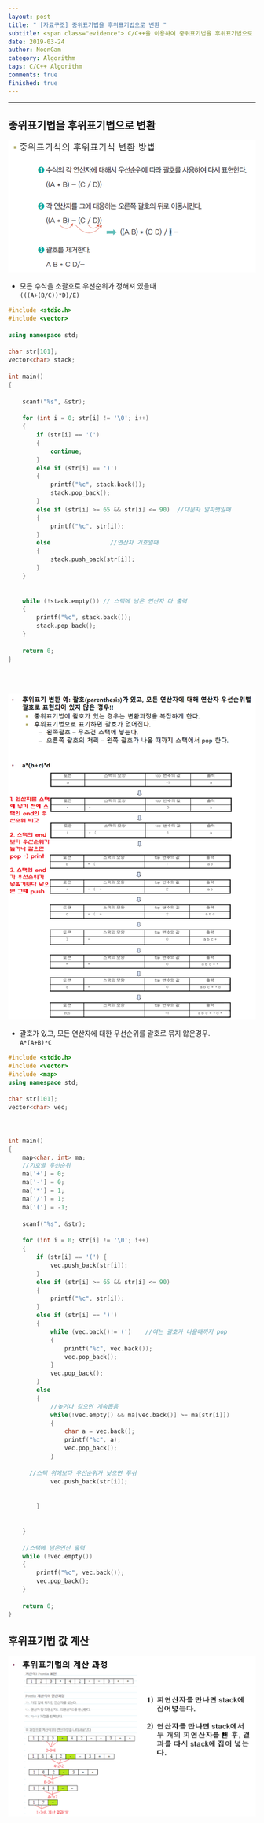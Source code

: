 ```yaml
---
layout: post
title: " [자료구조] 중위표기법을 후위표기법으로 변환 "
subtitle: <span class="evidence"> C/C++을 이용하여 중위표기법을 후위표기법으로 변환 </span>
date: 2019-03-24
author: NoonGam
category: Algorithm
tags: C/C++ Algorithm
comments: true
finished: true
---
```


---

## 중위표기법을 후위표기법으로 변환




![img](/img/1-Everything/0324_1.PNG)

- 모든 수식을 소괄호로 우선순위가 정해져 있을때  
`(((A+(B/C))*D)/E)`  

```c++
#include <stdio.h>
#include <vector>

using namespace std;

char str[101];
vector<char> stack;

int main()
{

	scanf("%s", &str);

	for (int i = 0; str[i] != '\0'; i++)
	{
		if (str[i] == '(')
		{
			continue;
		}
		else if (str[i] == ')')
		{
			printf("%c", stack.back());
			stack.pop_back();
		}
		else if (str[i] >= 65 && str[i] <= 90)	//대문자 알파뱃일때
		{
			printf("%c", str[i]);
		}
		else				 //연산자 기호일때
		{
			stack.push_back(str[i]);
		}
	}


	while (!stack.empty()) // 스택에 남은 연산자 다 출력
	{
		printf("%c", stack.back());
		stack.pop_back();
	}

	return 0;
}
```

<br><br>



![img](/img/1-Everything/0324_3.png)

-  괄호가 있고, 모든 연산자에 대한 우선순위를 괄호로 묶지 않은경우.  
`A*(A+B)*C`

```c++
#include <stdio.h>
#include <vector>
#include <map>
using namespace std;

char str[101];
vector<char> vec;



int main()
{
	map<char, int> ma;
	//기호별 우선순위
	ma['+'] = 0;
	ma['-'] = 0;
	ma['*'] = 1;
	ma['/'] = 1;
	ma['('] = -1;

	scanf("%s", &str);

	for (int i = 0; str[i] != '\0'; i++)
	{
		if (str[i] == '(') {
			vec.push_back(str[i]);
		}
		else if (str[i] >= 65 && str[i] <= 90)
		{
			printf("%c", str[i]);
		}
		else if (str[i] == ')')     
		{
			while (vec.back()!='(')    //여는 괄호가 나올때까지 pop
			{
				printf("%c", vec.back());
				vec.pop_back();
			}
			vec.pop_back();
		}
		else
		{
			//높거나 같으면 계속뽑음
			while(!vec.empty() && ma[vec.back()] >= ma[str[i]])
			{
				char a = vec.back();
				printf("%c", a);
				vec.pop_back();
			}

      //스택 위에보다 우선순위가 낮으면 푸쉬
			vec.push_back(str[i]);


		}


	}

	//스택에 남은연산 출력
	while (!vec.empty())
	{
		printf("%c", vec.back());
		vec.pop_back();
	}

	return 0;
}

```




## 후위표기법 값 계산
![img](/img/1-Everything/0324_2.PNG)

<br><br><br>
